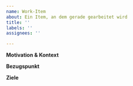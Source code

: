 ```yaml
---
name: Work-Item
about: Ein Item, an dem gerade gearbeitet wird
title: ''
labels: ''
assignees: ''

---
```


**Motivation & Kontext**

**Bezugspunkt**

**Ziele**

[//]: <Bitte vergiss nicht dich zu assignen (wenn du beginnst an dem Issue zu arbeiten) und den entsprechenden Milestone anzugeben.>
